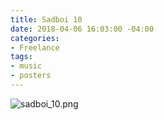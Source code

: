 ```yaml
---
title: Sadboi 10
date: 2018-04-06 16:03:00 -04:00
categories:
- Freelance
tags:
- music
- posters
---
```


![sadboi_10.png](/uploads/sadboi_10.png)